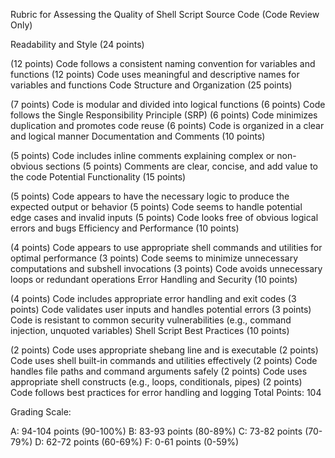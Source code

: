 
Rubric for Assessing the Quality of Shell Script Source Code (Code Review Only)

Readability and Style (24 points)

(12 points) Code follows a consistent naming convention for variables and functions
(12 points) Code uses meaningful and descriptive names for variables and functions
Code Structure and Organization (25 points)

(7 points) Code is modular and divided into logical functions
(6 points) Code follows the Single Responsibility Principle (SRP)
(6 points) Code minimizes duplication and promotes code reuse
(6 points) Code is organized in a clear and logical manner
Documentation and Comments (10 points)

(5 points) Code includes inline comments explaining complex or non-obvious sections
(5 points) Comments are clear, concise, and add value to the code
Potential Functionality (15 points)

(5 points) Code appears to have the necessary logic to produce the expected output or behavior
(5 points) Code seems to handle potential edge cases and invalid inputs
(5 points) Code looks free of obvious logical errors and bugs
Efficiency and Performance (10 points)

(4 points) Code appears to use appropriate shell commands and utilities for optimal performance
(3 points) Code seems to minimize unnecessary computations and subshell invocations
(3 points) Code avoids unnecessary loops or redundant operations
Error Handling and Security (10 points)

(4 points) Code includes appropriate error handling and exit codes
(3 points) Code validates user inputs and handles potential errors
(3 points) Code is resistant to common security vulnerabilities (e.g., command injection, unquoted variables)
Shell Script Best Practices (10 points)

(2 points) Code uses appropriate shebang line and is executable
(2 points) Code uses shell built-in commands and utilities effectively
(2 points) Code handles file paths and command arguments safely
(2 points) Code uses appropriate shell constructs (e.g., loops, conditionals, pipes)
(2 points) Code follows best practices for error handling and logging
Total Points: 104

Grading Scale:

A: 94-104 points (90-100%)
B: 83-93 points (80-89%)
C: 73-82 points (70-79%)
D: 62-72 points (60-69%)
F: 0-61 points (0-59%)